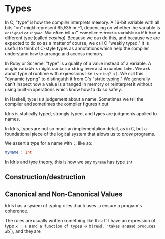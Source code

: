 # Types

<!-- Idea -
  1. Clear up lingering ideas of "type";
  2. Introduce type as a judgement system (?) and explain type-checking,
  canonical values, and non-canonical expressions.
-->

<!--
  TODO: Per discussion with Max: Non-programming types are that we have
  preexisting objects and we organize them into types, but in computers, we
  have a more constructive notion.
-->

In C, "type" is how the compiler interprets memory.  A 16-bit variable with
all bits "on" might represent 65,535 or -1, depending on whether the variable
is `unsigned` or `signed`.  We often tell a C compiler to treat a variable as
if it had a different type (called _casting_).  Because we can do this, and
because we are expected to do so as a matter of course, we call C "weakly
typed."  It is useful to think of C-style types as annotations which help the
compiler understand how to arrange and access memory.

In Ruby or Scheme, "type" is a quality of a value instead of a variable.  A
single variable `x` might contain a string here and a number later.  We ask
about type at runtime with expressions like `(string? x)`.  We call this
"dynamic typing" to distinguish it from C's "static typing."  We generally
can't inspect how a value is arranged in memory or reinterpret it without
using built-in operations which know how to do so safely.

In Haskell, type is a judgement about a name.  Sometimes we tell the compiler
and sometimes the compiler figures it out.

Idris is statically typed, strongly typed, and types are judgments applied to
names.

In Idris, types are not so much an implementation detail, as in C, but a
foundational piece of the logical system that allows us to *prove* programs.

We assert a type for a name with `:`, like so:

```idris
myName : Int
```

In Idris and type theory, this is how we say `myName` has type `Int`.

<!-- mathematical types! -->
<!-- what does Luo say about types? -->

## Construction/destruction

<!-- Construction/destruction -->

## Canonical and Non-Canonical Values

<!-- canonical and "non-terminal" values (ugh, what are they called?) -->
<!-- Inductive types -->

Idris has a system of typing rules that it uses to ensure a program's
coherence.

The rules are usually written something like this:  If I have an
expression of type `x : a `a` and a function of type `a -> b` (read, "takes
an `a` and produces a `b`), and they are



<!-- Nat! S/Z/literals -->
